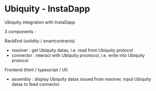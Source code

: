 # Ubiquity - InstaDapp

Ubiquity integration with InstaDapp

3 components :

BackEnd (solidity / smartcontracts)
- resolver : get Ubiquity datas, i.e. read from Ubiquity protocol
- connector : interact with Ubiquity prootocol, i.e. write into Ubiquity protocol

Frontend  (html / typescript / UI) 
- assembly : display Ubiquity datas issued from resolver, input Ubiquity datas to feed connector
